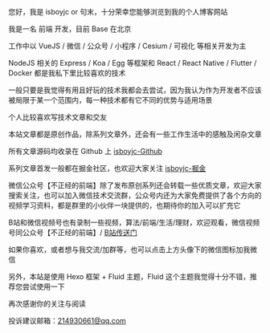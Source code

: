 您好，我是 isboyjc or 句末，十分荣幸您能够浏览到我的个人博客网站

我是一名 前端 开发，目前 Base 在北京

工作中以 VueJS / 微信 / 公众号 / 小程序 / Cesium / 可视化 等相关开发为主

NodeJS 相关的 Express / Koa / Egg 等框架和 React / React Native / Flutter / Docker 都是我私下里比较喜欢的技术

一般只要是我觉得有用且好玩的技术我都会去尝试，因为我认为作为开发者不应该被局限于某一个范围内，每一种技术都有它不同的优势与适用场景

个人比较喜欢写技术文章和交友

本站文章都是原创作品，除系列文章外，还会有一些工作生活中的感触及闲杂文章

所有文章源码均收录在 Github 上 [isboyjc-Github](https://github.com/isboyjc)

系列文章首发一般都在掘金社区，也欢迎大家关注 [isboyjc-掘金](https://juejin.im/user/5cdc302f6fb9a032155705c4/posts)

微信公众号【不正经的前端】除了发布原创系列还会转载一些优质文章，欢迎大家搜索关注，也可以加入微信技术交流群，公众号内还为大家免费提供了各个方向的视频学习资料，都是群里的小伙伴一块提供的，也期待你的加入可以扩充它

B站和微信视频号也有录制一些视频，算法/前端/生活/理财，欢迎观看，微信视频号同公众号【不正经的前端】/ [B站传送门](https://space.bilibili.com/445033268)

如果你喜欢，或者想与我交流/加群等，也可以点击上方头像下的微信图标加我微信

另外，本站是使用 Hexo 框架 + Fluid 主题，Fluid 这个主题我觉得十分不错，推荐您尝试使用一下

再次感谢你的关注与阅读

投诉建议邮箱：214930661@qq.com

